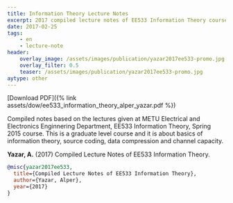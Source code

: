 ```yaml
---
title: Information Theory Lecture Notes
excerpt: 2017 compiled lecture notes of EE533 Information Theory course
date: 2017-02-25
tags:
    - en
    - lecture-note
header:
    overlay_image: /assets/images/publication/yazar2017ee533-promo.jpg
    overlay_filter: 0.5
    teaser: /assets/images/publication/yazar2017ee533-promo.jpg
aytype: other
---
```


[Download PDF]({% link assets/dow/ee533_information_theory_alper_yazar.pdf %})

Compiled notes based on the lectures given at METU Electrical and Electronics
Enginnering Department, EE533 Information Theory, Spring 2015 course. This is a
graduate level course and it is about basics of information theory, source
coding, data compression and channel capacity.

**Yazar, A.** (2017) Compiled Lecture Notes of EE533 Information Theory.

```bibtex
@misc{yazar2017ee533,
  title={Compiled Lecture Notes of EE533 Information Theory},
  author={Yazar, Alper},
  year={2017}
}
```
